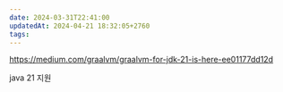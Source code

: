```yaml
---
date: 2024-03-31T22:41:00
updatedAt: 2024-04-21 18:32:05+2760
tags: 
---
```

https://medium.com/graalvm/graalvm-for-jdk-21-is-here-ee01177dd12d

java 21 지원